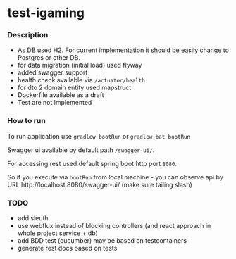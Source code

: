 # test-igaming

### Description

- As DB used H2. For current implementation it should be easily change to Postgres or other DB.
- for data migration (initial load) used flyway
- added swagger support
- health check available via `/actuator/health`
- for dto 2 domain entity used mapstruct
- Dockerfile available as a draft
- Test are not implemented

### How to run

To run application use `gradlew bootRun` or `gradlew.bat bootRun`

Swagger ui available by default path `/swagger-ui/`.

For accessing rest used default spring boot http port `8080`.

So if you execute via `bootRun` from local machine - you can observe api by URL http://localhost:8080/swagger-ui/ (make sure tailing slash)

### TODO
- add sleuth
- use webflux instead of blocking controllers (and react approach in whole project service + db)
- add BDD test (cucumber) may be based on testcontainers
- generate rest docs based on tests